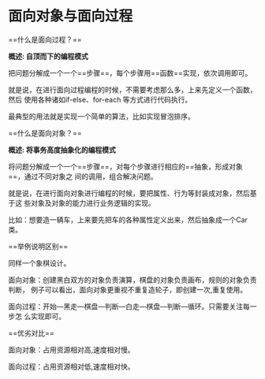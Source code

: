 # 面向对象与面向过程

==什么是面向过程？==

**概述: 自顶而下的编程模式**

把问题分解成一个一个==步骤==，每个步骤用==函数==实现，依次调用即可。

就是说，在进行面向过程编程的时候，不需要考虑那么多，上来先定义一个函数，然后
使用各种诸如if-else、for-each 等方式进行代码执行。

最典型的用法就是实现一个简单的算法，比如实现冒泡排序。

==什么是面向对象？==

**概述: 将事务高度抽象化的编程模式**

将问题分解成一个一个==步骤==，对每个步骤进行相应的==抽象，形成对象==，通过不同对象之
间的调用，组合解决问题。

就是说，在进行面向对象进行编程的时候，要把属性、行为等封装成对象，然后基于这
些对象及对象的能力进行业务逻辑的实现。

比如：想要造一辆车，上来要先把车的各种属性定义出来，然后抽象成一个Car 类。

==举例说明区别==

同样一个象棋设计。

面向对象：创建黑白双方的对象负责演算，棋盘的对象负责画布，规则的对象负责判断，
例子可以看出，面向对象更重视不重复造轮子，即创建一次,重复使用。

面向过程：开始—黑走—棋盘—判断—白走—棋盘—判断—循环。只需要关注每一步怎
么实现即可。

==优劣对比==

面向对象：占用资源相对高,速度相对慢。

面向过程：占用资源相对低,速度相对快。